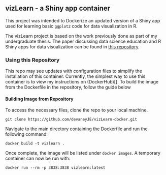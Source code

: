 ## vizLearn - a Shiny app container
This project was intended to Dockerize an updated version of a Shiny app used for learning basic `ggplot2` code for data visualization in R. 

The vizLearn project is based on the work previously done as part of my undergraduate thesis. The paper discussing data science education and R Shiny apps for data visualization can be found in [this repository](https://github.com/devaneyJE/tidyTouch_thesis).

### Using this Repository
This repo may see updates with configuration files to simplify the installation of this container. Currently, the simplest way to use this container is to view my instructions on (DockerHub)[]. To build the image from the Dockerfile in the repository, follow the guide below 

#### Building Image from Repository
To access the necessary files, clone the repo to your local machine.
```
git clone https://github.com/devaneyJE/vizLearn-docker.git
```
Navigate to the main directory containing the Dockerfile and run the following command:
```
docker build -t vizlearn .
```
Once complete, the image will be listed under `docker images`. A temporary container can now be run with:
```
docker run --rm -p 3838:3838 vizlearn:latest
```

